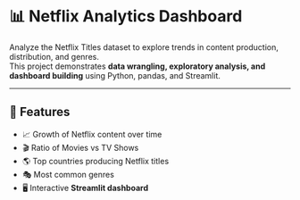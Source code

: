 # 📊 Netflix Analytics Dashboard

Analyze the Netflix Titles dataset to explore trends in content production, distribution, and genres.  
This project demonstrates **data wrangling, exploratory analysis, and dashboard building** using Python, pandas, and Streamlit.  

---

## 🚀 Features
- 📈 Growth of Netflix content over time  
- 🎬 Ratio of Movies vs TV Shows  
- 🌎 Top countries producing Netflix titles  
- 🎭 Most common genres  
- 🖥️ Interactive **Streamlit dashboard**  
